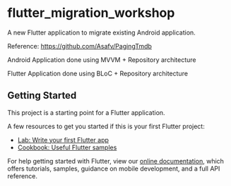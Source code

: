 # flutter_migration_workshop

A new Flutter application to migrate existing Android application.

Reference: https://github.com/Asafv/PagingTmdb


Android Application done using MVVM + Repository architecture

Flutter Application done using BLoC + Repository architecture


## Getting Started

This project is a starting point for a Flutter application.

A few resources to get you started if this is your first Flutter project:

- [Lab: Write your first Flutter app](https://flutter.dev/docs/get-started/codelab)
- [Cookbook: Useful Flutter samples](https://flutter.dev/docs/cookbook)

For help getting started with Flutter, view our
[online documentation](https://flutter.dev/docs), which offers tutorials,
samples, guidance on mobile development, and a full API reference.
